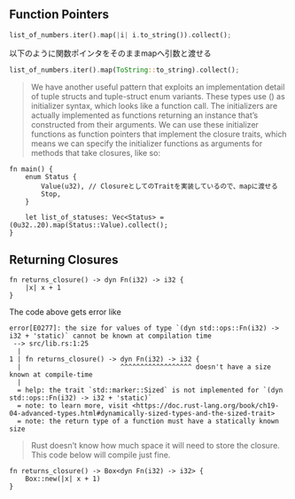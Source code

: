
## Function Pointers

```rust
list_of_numbers.iter().map(|i| i.to_string()).collect();
```

以下のように関数ポインタをそのままmapへ引数と渡せる

```rust
list_of_numbers.iter().map(ToString::to_string).collect();
```

> We have another useful pattern that exploits an implementation detail of tuple structs and tuple-struct enum variants. These types use () as initializer syntax, which looks like a function call. The initializers are actually implemented as functions returning an instance that’s constructed from their arguments. We can use these initializer functions as function pointers that implement the closure traits, which means we can specify the initializer functions as arguments for methods that take closures, like so:

```
fn main() {
    enum Status {
        Value(u32), // ClosureとしてのTraitを実装しているので、mapに渡せる
        Stop,
    }

    let list_of_statuses: Vec<Status> = (0u32..20).map(Status::Value).collect();
}
```

## Returning Closures

```
fn returns_closure() -> dyn Fn(i32) -> i32 {
    |x| x + 1
}
```

The code above gets error like

```
error[E0277]: the size for values of type `(dyn std::ops::Fn(i32) -> i32 + 'static)` cannot be known at compilation time
 --> src/lib.rs:1:25
  |
1 | fn returns_closure() -> dyn Fn(i32) -> i32 {
  |                         ^^^^^^^^^^^^^^^^^^ doesn't have a size known at compile-time
  |
  = help: the trait `std::marker::Sized` is not implemented for `(dyn std::ops::Fn(i32) -> i32 + 'static)`
  = note: to learn more, visit <https://doc.rust-lang.org/book/ch19-04-advanced-types.html#dynamically-sized-types-and-the-sized-trait>
  = note: the return type of a function must have a statically known size
```

> Rust doesn’t know how much space it will need to store the closure.
> This code below will compile just fine.

```
fn returns_closure() -> Box<dyn Fn(i32) -> i32> {
    Box::new(|x| x + 1)
}
```

